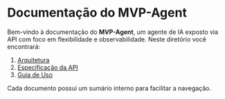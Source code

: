 # Documentação do MVP-Agent

Bem-vindo à documentação do **MVP-Agent**, um agente de IA exposto via API com foco em flexibilidade e observabilidade. Neste diretório você encontrará:

1. [Arquitetura](arquitetura.md)
2. [Especificação da API](api-spec.md)
3. [Guia de Uso](guia-de-uso.md)

Cada documento possui um sumário interno para facilitar a navegação.
